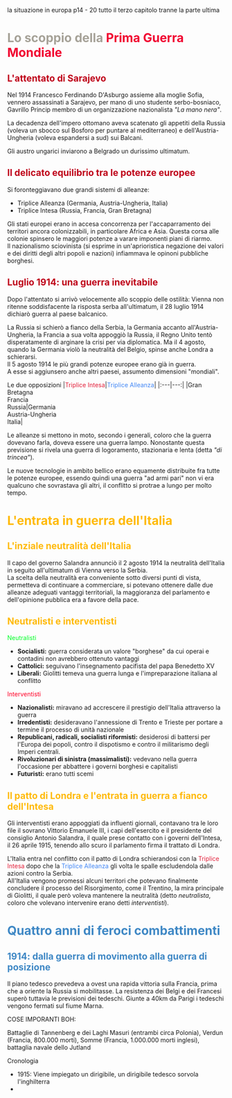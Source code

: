 la situazione in europa p14 - 20
tutto il terzo capitolo tranne la parte ultima

# **<span style="color:#a6a298">Lo scoppio della </span><span style="color:#f10632">Prima Guerra Mondiale</span>**

## **<span style="color:#bf001a">L'attentato di Sarajevo</span>**

Nel 1914 Francesco Ferdinando D'Asburgo assieme alla moglie Sofia, vennero assassinati a Sarajevo, per mano di uno studente serbo-bosniaco, Gavrillo Princip membro di un organizzazione nazionalista *"La mano nera"*.

La decadenza dell'impero ottomano aveva scatenato gli appetiti della Russia (voleva un sbocco sul Bosforo per puntare al mediterraneo) e dell'Austria-Ungheria (voleva espandersi a sud) sui Balcani.

Gli austro ungarici inviarono a Belgrado un durissimo ultimatum.

## **<span style="color:#bf001a">Il delicato equilibrio tra le potenze europee</span>**

Si foronteggiavano due grandi sistemi di alleanze:
- Triplice Alleanza (Germania, Austria-Ungheria, Italia)
- Triplice Intesa (Russia, Francia, Gran Bretagna)

Gli stati europei erano in accesa concorrenza per l'accaparramento dei territori ancora colonizzabili, in particolare Africa e Asia. Questa corsa alle colonie spinsero le maggiori potenze a varare imponenti piani di riarmo.<br>Il nazionalismo sciovinista (si esprime in un'aprioristica negazione dei valori e dei diritti degli altri popoli e nazioni) infiammava le opinoni pubbliche borghesi.

## **<span style="color:#bf001a">Luglio 1914: una guerra inevitabile</span>**

Dopo l'attentato si arrivò velocemente allo scoppio delle ostilità: Vienna non ritenne soddisfacente la risposta serba all'ultimatum, il 28 luglio 1914 dichiarò guerra al paese balcanico.

La Russia si schierò a fianco della Serbia, la Germania accanto all'Austria-Ungheria, la Francia a sua volta appoggiò la Russia, il Regno Unito tentò disperatamente di arginare la crisi per via diplomatica. Ma il 4 agosto, quando la Germania violò la neutralità del Belgio, spinse anche Londra a schierarsi.<br>
Il 5 agosto 1914 le più grandi potenze europee erano già in guerra.<br>
A esse si aggiunsero anche altri paesei, assumento dimensioni "mondiali".

Le due opposizioni
|<span style="color:#e3223c">Triplice Intesa</span>|<span style="color:#4287f5">Triplice Alleanza</span>|
|:---|---:|
|Gran Bretagna<br>Francia<br>Russia|Germania<br>Austria-Ungheria<br>Italia|

Le alleanze si mettono in moto, secondo i generali, coloro che la guerra dovevano farla, doveva essere una guerra lampo. Nonostante questa previsione si rivela una guerra di logoramento, stazionaria e lenta (detta *"di trincea"*).

Le nuove tecnologie in ambito bellico erano equamente distribuite fra tutte le potenze europee, essendo quindi una guerra "ad armi pari" non vi era qualcuno che sovrastava gli altri, il conflitto si protrae a lungo per molto tempo.

# **<span style="color:#FFBA08">L'entrata in guerra dell'Italia</span>**

## **<span style="color:#FFBA08">L'inziale neutralità dell'Italia</span>**

Il capo del governo Salandra annunciò il 2 agosto 1914 la neutralità dell'Italia in seguito all'ultimatum di Vienna verso la Serbia.<br>
La scelta della neutralità era conveniente sotto diversi punti di vista, permetteva di continuare a commerciare, si potevano ottenere dalle due alleanze adeguati vantaggi territoriali, la maggioranza del parlamento e dell'opinione pubblica era a favore della pace.

## **<span style="color:#FFBA08">Neutralisti e interventisti</span>**

<span style="color:#00ff27">Neutralisti</span>

- **Socialisti:** guerra considerata un valore "borghese" da cui operai e contadini non avrebbero ottenuto vantaggi
- **Cattolici:** seguivano l'insegnamento pacifista del papa Benedetto XV
- **Liberali:** Giolitti temeva una guerra lunga e l'impreparazione italiana al conflitto

<span style="color:#ff0027">Interventisti</span>

- **Nazionalisti:** miravano ad accrescere il prestigio dell'Italia attraverso la guerra
- **Irredentisti:** desideravano l'annessione di Trento e Trieste per portare a termine il processo di unità nazionale
- **Republicani, radicali, socialisti riformisti:** desiderosi di battersi per l'Europa dei popoli, contro il dispotismo e contro il militarismo degli Imperi centrali.
- **Rivoluzionari di sinistra (massimalisti):** vedevano nella guerra l'occasione per abbattere i governi borghesi e capitalisti
- **Futuristi:** erano tutti scemi

## **<span style="color:#FFBA08">Il patto di Londra e l'entrata in guerra a fianco dell'Intesa</span>**

Gli interventisti erano appoggiati da influenti giornali, contavano tra le loro file il sovrano Vittorio Emanuele III, i capi dell'esercito e il presidente del consiglio Antonio Salandra, il quale prese contatto con i governi dell'Intesa, il 26 aprile 1915, tenendo allo scuro il parlamento firma il trattato di Londra.

L'Italia entra nel conflitto con il patto di Londra schierandosi con la <span style="color:#e3223c">Triplice Intesa</span> dopo che la <span style="color:#4287f5">Triplice Alleanza</span> gli volta le spalle escludendola dalle azioni contro la Serbia.<br>
All'Italia vengono promessi alcuni territori che potevano finalmente concludere il processo del Risorgimento, come il Trentino, la mira principale di Giolitti, il quale però voleva mantenere la neutralità (detto *neutralista*, coloro che volevano intervenire erano detti *interventisti*).

# **<span style="color:#3F88C5">Quattro anni di feroci combattimenti</span>**

## **<span style="color:#3F88C5">1914: dalla guerra di movimento alla guerra di posizione</span>**

Il piano tedesco prevedeva a ovest una rapida vittoria sulla Francia, prima che a oriente la Russia si mobilitasse. La resistenza dei Belgi e dei Francesi superò tuttavia le previsioni dei tedeschi. Giunte a 40km da Parigi i tedeschi vengono fermati sul fiume Marna.

COSE IMPORANTI BOH:

Battaglie di Tannenberg e dei Laghi Masuri (entrambi circa Polonia), Verdun (Francia, 800.000 morti), Somme (Francia, 1.000.000 morti inglesi), battaglia navale dello Jutland

Cronologia

- 1915: Viene impiegato un dirigibile, un dirigibile tedesco sorvola l'inghilterra
- 